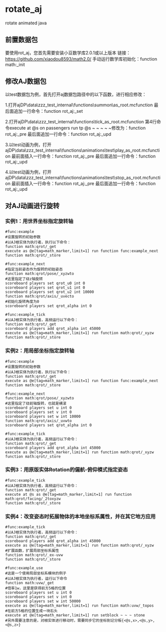 # rotate_aj
 rotate animated java

## 前置数据包
要使用rot_aj，您首先需要安装小豆数学库2.0.1或以上版本
链接：https://github.com/xiaodou8593/math2.0/
手动运行数学库初始化：function math:_init

## 修改AJ数据包
以test数据包为例，首先打开aj数据包路径中的以下函数，进行相应修改：

1.打开ajDP\data\zzz_test_internal\functions\summon\as_root.mcfunction
最后面追加一行命令：function rot_aj:_set

2.打开ajDP\data\zzz_test_internal\functions\tick_as_root.mcfunction
第4行命令execute at @s on passengers run tp @s ~ ~ ~ ~ ~修改为：function rot_aj:_pre
最后面追加一行命令：function rot_aj:_upd

3.以test动画为例，打开ajDP\data\zzz_test_internal\functions\animations\test\play_as_root.mcfunction
最前面插入一行命令：function rot_aj:_pre
最后面追加一行命令：function rot_aj:_upd

4.以test动画为例，打开ajDP\data\zzz_test_internal\functions\animations\test\stop_as_root.mcfunction
最前面插入一行命令：function rot_aj:_pre
最后面追加一行命令：function rot_aj:_upd

## 对AJ动画进行旋转

### 实例1：用世界坐标指定旋转轴
```mcfunction
#func:example
#设置旋转的初始参数
#以AJ根实体为执行者，执行以下命令：
function math:qrot/_get
execute as @e[tag=math_marker,limit=1] run function func:example_next
function math:qrot/_store

#func:example_next
#指定当前姿态作为旋转的初始姿态
function math:qrot/pose/_xyzwto
#这里指定了绕z轴旋转
scoreboard players set qrot_u0 int 0
scoreboard players set qrot_u1 int 0
scoreboard players set qrot_u2 int 10000
function math:qrot/axis/_uvecto
#初始化旋转角度为0
scoreboard players set qrot_alpha int 0

#func:example_tick
#以AJ根实体为执行者，高频运行以下命令：
function math:qrot/_get
scoreboard players add qrot_alpha int 45000
execute as @e[tag=math_marker,limit=1] run function math:qrot/_xyzw
function math:qrot/_store
```

### 实例2：用局部坐标指定旋转轴
```mcfunction
#func:example
#设置旋转的初始参数
#以AJ根实体为执行者，执行以下命令：
function math:qrot/_get
execute as @e[tag=math_marker,limit=1] run function func:example_next
function math:qrot/_store

#func:example_next
function math:qrot/pose/_xyzwto
#这里指定了绕前轴旋转，也就是横滚
scoreboard players set u int 0
scoreboard players set v int 0
scoreboard players set w int 10000
function math:qrot/axis/_uvwto
scoreboard players set qrot_alpha int 0

#func:example_tick
#以AJ根实体为执行者，高频运行以下命令：
function math:qrot/_get
scoreboard players add qrot_alpha int 45000
execute as @e[tag=math_marker,limit=1] run function math:qrot/_xyzw
function math:qrot/_store
```

### 实例3：用原版实体Rotation的偏航-俯仰模式指定姿态
```mcfunction
#func:example_tick
#以AJ根实体为执行者，高频运行以下命令：
function math:qrot/_get
execute at @s as @e[tag=math_marker,limit=1] run function math:qrot/facing/_2toxyzw
function math:qrot/_store
```

### 实例4：改变姿态时拓展物体的本地坐标系属性，并在其它地方应用
```mcfunction
#func:example_tick
#以AJ根实体为执行者，高频运行以下命令：
function math:qrot/_get
scoreboard players add qrot_alpha int 45000
execute as @e[tag=math_marker,limit=1] run function math:qrot/_xyzw
#扩展函数，扩展局部坐标系属性
function math:qrot/_ex-uvw
function math:qrot/_store

#func:example_use
#这是一个使用局部坐标系模块的例子
#以AJ根实体为执行者，运行以下命令
function math:uvw/_get
#倍率1w，这里是获得前方5格的位置
scoreboard players set u int 0
scoreboard players set v int 0
scoreboard players set w int 50000
execute as @e[tag=math_marker,limit=1] run function math:uvw/_topos
#在前方5格的位置生成一块石头
execute at @e[tag=math_marker,limit=1] run setblock ~ ~ ~ stone
#另外需要注意的是，对根实体进行移动时，需要同步它的坐标到记分板{<@s,x>,<@s,y>,<@s,z>}
```